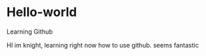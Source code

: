 # Hello-world
Learning Github


HI im knight, learning right now how to use github. seems fantastic
